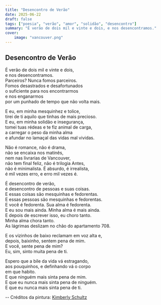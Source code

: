 ```yaml
---
title: "Desencontro de Verão"
date: 2025-06-22
draft: false
tags: ["poesia", "verão", "amor", "solidão", "desencontro"]
summary: "É verão de dois mil e vinte e dois, e nos desencontramos."
cover:
    image: "vancouver.png"
---
```


## Desencontro de Verão

É verão de dois mil e vinte e dois,<br>
e nos desencontramos.<br>
Parceiros? Nunca fomos parceiros.<br>
Fomos desastrados e desafortunados<br>
o suficiente para nos encontrarmos<br>
e nos enganarmos<br>
por um punhado de tempo que não volta mais.<br>

E eu, em minha mesquinhez e tolice,<br>
tirei de ti aquilo que tinhas de mais precioso.<br>
E eu, em minha solidão e insegurança,<br>
tomei tuas rédeas e te fiz animal de carga,<br>
a carregar o peso da minha alma<br>
e afundar no lamaçal das vidas mal vividas.<br>

Não é romance, não é drama,<br>
não se encaixa nos matinês,<br>
nem nas livrarias de Vancouver,<br>
não tem final feliz, não é trilogia Antes,<br>
não é minimalista. É absurdo, é irrealista,<br>
é mil vezes erro, e erro mil vezes é.<br>

É desencontro de verão,<br>
é desencontro de pessoas e suas coisas.<br>
E essas coisas são mesquinhas e fedorentas.<br>
E essas pessoas são mesquinhas e fedorentas.<br>
E você é fedorenta. Sua alma é fedorenta.<br>
E eu sou mais ainda. Minha alma é mais ainda.<br>
E depois de escrever isso, eu choro tanto.<br>
Minha alma chora tanto.<br>
As lágrimas deslizam no chão do apartamento 708.<br>

E os vizinhos de baixo reclamam em voz alta e,<br>
depois, baixinho, sentem pena de mim.<br>
E você, sente pena de mim?<br>
Eu, sim, sinto muita pena de ti.<br>

Espero que a bile da vida vá estragando,<br>
aos pouquinhos, e definhando vá o corpo<br>
em que habito.<br>
E que ninguém mais sinta pena de mim.<br>
E que eu nunca mais sinta pena de ninguém.<br>
E que eu nunca mais sinta pena de ti.

--
Créditos da pintura: [Kimberly Schultz](https://www.instagram.com/kimberly.lillegard)

